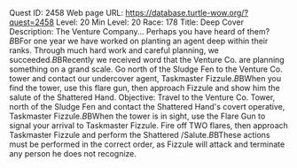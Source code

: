 Quest ID: 2458
Web page URL: https://database.turtle-wow.org/?quest=2458
Level: 20
Min Level: 20
Race: 178
Title: Deep Cover
Description: The Venture Company... Perhaps you have heard of them?$B$BFor one year we have worked on planting an agent deep within their ranks. Through much hard work and careful planning, we succeeded.$B$BRecently we received word that the Venture Co. are planning something on a grand scale. Go north of the Sludge Fen to the Venture Co. tower and contact our undercover agent, Taskmaster Fizzule.$B$BWhen you find the tower, use this flare gun, then approach Fizzule and show him the salute of the Shattered Hand.
Objective: Travel to the Venture Co. Tower, north of the Sludge Fen and contact the Shattered Hand's covert operative, Taskmaster Fizzule.$B$BWhen the tower is in sight, use the Flare Gun to signal your arrival to Taskmaster Fizzule. Fire off TWO flares, then approach Taskmaster Fizzule and perform the Shattered /Salute.$B$BThese actions must be performed in the correct order, as Fizzule will attack and terminate any person he does not recognize.
